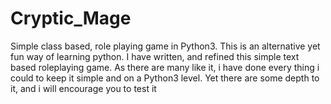# Cryptic_Mage
Simple class based, role playing game in Python3. This is an alternative yet fun way of learning python. I have written, and refined this simple text based roleplaying game. As there are many like it, i have done every thing i could to keep it simple and on a Python3 level. Yet there are some depth to it, and i will encourage you to test it  
